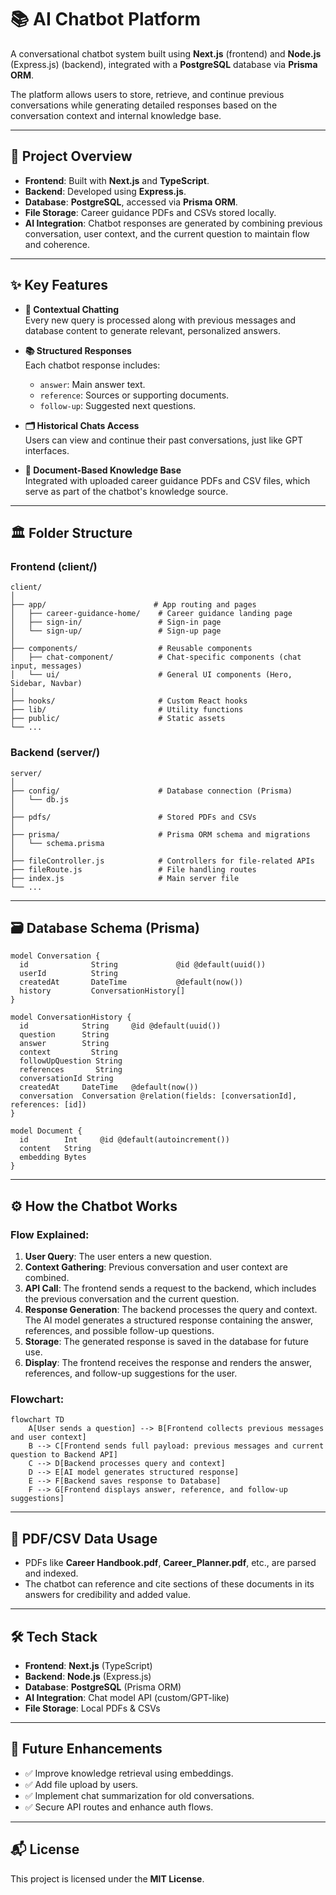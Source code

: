 
# 📚 AI Chatbot Platform

A conversational chatbot system built using **Next.js** (frontend) and **Node.js** (Express.js) (backend), integrated with a **PostgreSQL** database via **Prisma ORM**.

The platform allows users to store, retrieve, and continue previous conversations while generating detailed responses based on the conversation context and internal knowledge base.

---

## 🚀 Project Overview

- **Frontend**: Built with **Next.js** and **TypeScript**.
- **Backend**: Developed using **Express.js**.
- **Database**: **PostgreSQL**, accessed via **Prisma ORM**.
- **File Storage**: Career guidance PDFs and CSVs stored locally.
- **AI Integration**: Chatbot responses are generated by combining previous conversation, user context, and the current question to maintain flow and coherence.

---

## ✨ Key Features

- **🧠 Contextual Chatting**  
  Every new query is processed along with previous messages and database content to generate relevant, personalized answers.
  
- **📚 Structured Responses**  
  Each chatbot response includes:
  - `answer`: Main answer text.
  - `reference`: Sources or supporting documents.
  - `follow-up`: Suggested next questions.
  
- **🗂️ Historical Chats Access**  
  Users can view and continue their past conversations, just like GPT interfaces.
  
- **📄 Document-Based Knowledge Base**  
  Integrated with uploaded career guidance PDFs and CSV files, which serve as part of the chatbot's knowledge source.

---

## 🏛️ Folder Structure

### **Frontend (client/)**
```
client/
│
├── app/                        # App routing and pages
│   ├── career-guidance-home/    # Career guidance landing page
│   ├── sign-in/                 # Sign-in page
│   └── sign-up/                 # Sign-up page
│
├── components/                  # Reusable components
│   ├── chat-component/          # Chat-specific components (chat input, messages)
│   └── ui/                      # General UI components (Hero, Sidebar, Navbar)
│
├── hooks/                       # Custom React hooks
├── lib/                         # Utility functions
├── public/                      # Static assets
└── ...
```

### **Backend (server/)**
```
server/
│
├── config/                      # Database connection (Prisma)
│   └── db.js
│
├── pdfs/                        # Stored PDFs and CSVs
│
├── prisma/                      # Prisma ORM schema and migrations
│   └── schema.prisma
│
├── fileController.js            # Controllers for file-related APIs
├── fileRoute.js                 # File handling routes
├── index.js                     # Main server file
└── ...
```

---

## 🗃️ Database Schema (Prisma)

```prisma
model Conversation {
  id              String             @id @default(uuid())
  userId          String             
  createdAt       DateTime           @default(now())
  history         ConversationHistory[]
}

model ConversationHistory {
  id            String     @id @default(uuid())
  question      String
  answer        String
  context         String
  followUpQuestion String
  references       String
  conversationId String     
  createdAt     DateTime   @default(now())
  conversation  Conversation @relation(fields: [conversationId], references: [id])
}

model Document {
  id        Int     @id @default(autoincrement())
  content   String  
  embedding Bytes   
}

```

---

## ⚙️ How the Chatbot Works

### **Flow Explained:**
1. **User Query**: The user enters a new question.
2. **Context Gathering**: Previous conversation and user context are combined.
3. **API Call**: The frontend sends a request to the backend, which includes the previous conversation and the current question.
4. **Response Generation**: The backend processes the query and context. The AI model generates a structured response containing the answer, references, and possible follow-up questions.
5. **Storage**: The generated response is saved in the database for future use.
6. **Display**: The frontend receives the response and renders the answer, references, and follow-up suggestions for the user.

### **Flowchart**:
```mermaid
flowchart TD
    A[User sends a question] --> B[Frontend collects previous messages and user context]
    B --> C[Frontend sends full payload: previous messages and current question to Backend API]
    C --> D[Backend processes query and context]
    D --> E[AI model generates structured response]
    E --> F[Backend saves response to Database]
    F --> G[Frontend displays answer, reference, and follow-up suggestions]
```

---

## 📄 PDF/CSV Data Usage

- PDFs like **Career Handbook.pdf**, **Career_Planner.pdf**, etc., are parsed and indexed.
- The chatbot can reference and cite sections of these documents in its answers for credibility and added value.

---

## 🛠️ Tech Stack

- **Frontend**: **Next.js** (TypeScript)
- **Backend**: **Node.js** (Express.js)
- **Database**: **PostgreSQL** (Prisma ORM)
- **AI Integration**: Chat model API (custom/GPT-like)
- **File Storage**: Local PDFs & CSVs

---

## 📢 Future Enhancements

- ✅ Improve knowledge retrieval using embeddings.
- ✅ Add file upload by users.
- ✅ Implement chat summarization for old conversations.
- ✅ Secure API routes and enhance auth flows.

---

## 📬 License

This project is licensed under the **MIT License**.
